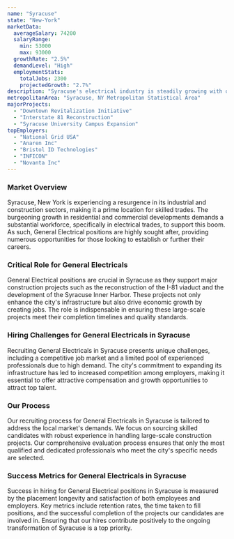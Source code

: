 ```yaml
---
name: "Syracuse"
state: "New-York"
marketData:
  averageSalary: 74200
  salaryRange:
    min: 53000
    max: 93000
  growthRate: "2.5%"
  demandLevel: "High"
  employmentStats:
    totalJobs: 2300
    projectedGrowth: "2.7%"
description: "Syracuse's electrical industry is steadily growing with opportunities in both private and non-residential projects."
metropolitanArea: "Syracuse, NY Metropolitan Statistical Area"
majorProjects:
  - "Downtown Revitalization Initiative"
  - "Interstate 81 Reconstruction"
  - "Syracuse University Campus Expansion"
topEmployers:
  - "National Grid USA"
  - "Anaren Inc"
  - "Bristol ID Technologies"
  - "INFICON"
  - "Novanta Inc"
---
```


### Market Overview
Syracuse, New York is experiencing a resurgence in its industrial and construction sectors, making it a prime location for skilled trades. The burgeoning growth in residential and commercial developments demands a substantial workforce, specifically in electrical trades, to support this boom. As such, General Electrical positions are highly sought after, providing numerous opportunities for those looking to establish or further their careers.

### Critical Role for General Electricals
General Electrical positions are crucial in Syracuse as they support major construction projects such as the reconstruction of the I-81 viaduct and the development of the Syracuse Inner Harbor. These projects not only enhance the city's infrastructure but also drive economic growth by creating jobs. The role is indispensable in ensuring these large-scale projects meet their completion timelines and quality standards.

### Hiring Challenges for General Electricals in Syracuse
Recruiting General Electricals in Syracuse presents unique challenges, including a competitive job market and a limited pool of experienced professionals due to high demand. The city's commitment to expanding its infrastructure has led to increased competition among employers, making it essential to offer attractive compensation and growth opportunities to attract top talent.

### Our Process
Our recruiting process for General Electricals in Syracuse is tailored to address the local market's demands. We focus on sourcing skilled candidates with robust experience in handling large-scale construction projects. Our comprehensive evaluation process ensures that only the most qualified and dedicated professionals who meet the city's specific needs are selected.

### Success Metrics for General Electricals in Syracuse
Success in hiring for General Electrical positions in Syracuse is measured by the placement longevity and satisfaction of both employees and employers. Key metrics include retention rates, the time taken to fill positions, and the successful completion of the projects our candidates are involved in. Ensuring that our hires contribute positively to the ongoing transformation of Syracuse is a top priority.